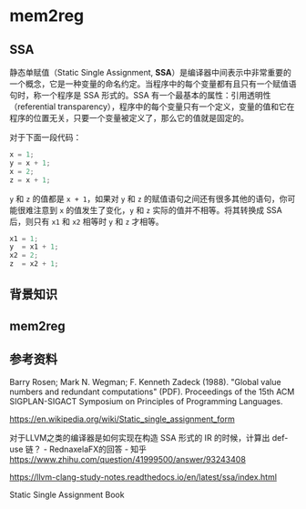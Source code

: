 # mem2reg

## SSA

静态单赋值（Static Single Assignment, **SSA**）是编译器中间表示中非常重要的一个概念，它是一种变量的命名约定。当程序中的每个变量都有且只有一个赋值语句时，称一个程序是 SSA 形式的。SSA 有一个最基本的属性：引用透明性（referential transparency），程序中的每个变量只有一个定义，变量的值和它在程序的位置无关，只要一个变量被定义了，那么它的值就是固定的。

对于下面一段代码：

```c
x = 1;
y = x + 1;
x = 2;
z = x + 1;
```

`y` 和 `z` 的值都是 `x + 1`，如果对 `y` 和 `z` 的赋值语句之间还有很多其他的语句，你可能很难注意到 `x` 的值发生了变化，`y` 和 `z` 实际的值并不相等。将其转换成 SSA 后，则只有 `x1` 和 `x2` 相等时 `y` 和 `z` 才相等。

```c
x1 = 1;
y  = x1 + 1;
x2 = 2;
z  = x2 + 1;
```

## 背景知识

## mem2reg

## 参考资料

Barry Rosen; Mark N. Wegman; F. Kenneth Zadeck (1988). "Global value numbers and redundant computations" (PDF). Proceedings of the 15th ACM SIGPLAN-SIGACT Symposium on Principles of Programming Languages.

https://en.wikipedia.org/wiki/Static_single_assignment_form

对于LLVM之类的编译器是如何实现在构造 SSA 形式的 IR 的时候，计算出 def-use 链？ - RednaxelaFX的回答 - 知乎
https://www.zhihu.com/question/41999500/answer/93243408

https://llvm-clang-study-notes.readthedocs.io/en/latest/ssa/index.html

Static Single Assignment Book